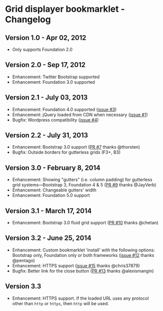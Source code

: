 # Grid displayer bookmarklet - Changelog

## Version 1.0 - Apr 02, 2012
* Only supports Foundation 2.0

## Version 2.0 - Sep 17, 2012
* Enhancement: Twitter Bootstrap supported
* Enhancement: Foundation 3.0 supported

## Version 2.1 - July 03, 2013
* Enhancement: Foundation 4.0 supported ([issue #3](https://github.com/alefeuvre/foundation-grid-displayer/issues/3))
* Enhancement: jQuery loaded from CDN when necessary ([issue #1](https://github.com/alefeuvre/foundation-grid-displayer/issues/1))
* Bugfix: Wordpress compatibility ([issue #4](https://github.com/alefeuvre/foundation-grid-displayer/issues/4))

## Version 2.2 - July 31, 2013
* Enhancement: Bootstrap 3.0 support ([PR #7](https://github.com/alefeuvre/foundation-grid-displayer/pull/7) thanks @thorsten)
* Bugfix: Outside borders for gutterless grids (F3+, B3)

## Version 3.0 - February 8, 2014
* Enhancement: Showing "gutters" (i.e. column padding) for gutterless grid systems—Bootstrap 3, Foundation 4 & 5 ([PR #9](https://github.com/alefeuvre/foundation-grid-displayer/pull/9) thanks @JayVerb)
* Enhancement: Changeable gutters' width
* Enhancement: Foundation 5.0 support

## Version 3.1 - March 17, 2014
* Enhancement: Bootstrap 3.0 fluid grid support ([PR #10](https://github.com/alefeuvre/foundation-grid-displayer/pull/10) thanks @chetan)

## Version 3.2 - June 25, 2014
* Enhancement: Custom bookmarklet 'install' with the following options: Bootstrap only, Foundation only or both frameworks ([issue #12](https://github.com/alefeuvre/foundation-grid-displayer/issues/12) thanks @pentago)
* Enhancement: HTTPS support ([issue #15](https://github.com/alefeuvre/foundation-grid-displayer/issues/15) thanks @chris37879)
* Bugfix: Better link for the close button ([PR #13](https://github.com/alefeuvre/foundation-grid-displayer/pull/13) thanks @alexismangin)

## Version 3.3
* Enhancement: HTTPS support. If the loaded URL uses any protocol other than `http` or `https`, then `http` will be used.
